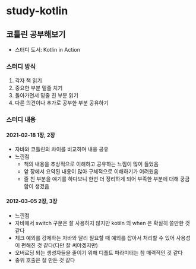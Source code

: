 # study-kotlin
## 코틀린 공부해보기
- 스터디 도서: Kotlin in Action

### 스터디 방식
 1. 각자 책 읽기
 2. 중요한 부분 밑줄 치기
 3. 돌아가면서 밑줄 친 부분 읽기
 4. 다른 의견이나 추가로 공부한 부분 공유하기


### 스터디 내용

#### 2021-02-18 1장, 2장
- 자바와 코틀린의 차이를 비교하며 내용 공유
- 느낀점
  - 책의 내용을 추상적으로 이해하고 공유하는 느낌이 많이 들었음
  - 앞 장에서 요약된 내용이 많아 구체적으로 이해하기가 어려웠음
  - 줄 친 부분을 얘기를 하다보니 한번 더 정리하게 되어 부족한 부분에 대해 궁금함이 생겼음

#### 2012-03-05 2장, 3장
- 느낀점
 - 자바에서 switch 구문은 잘 사용하지 않지만 kotiln 의 when 은 확실히 쓸만한 것 같다
 - 체크 예외를 강제하는 자바와 달리 필요할 때 예외를 잡아서 처리할 수 있어 사용성이 편해진 것 같다(다만 잘 써야겠지만)
 - 오버로딩 되는 생성자들을 줄이기 위해 디폴트 파라미터는 참 매력적인 것 같다
 - 중위 호출은 잘 만든 것 같다
